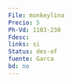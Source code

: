 ```yaml
---
File: monkeylina
Precio: 5
Ph-Vd: 1103-230
Fdesc: 
links: si
Status: des-of
fuente: Garca
bd: no
---
```

